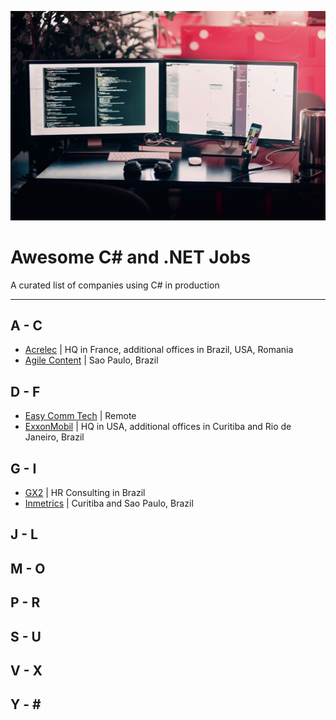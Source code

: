 ![](./computer.jpg)

# Awesome C# and .NET Jobs
A curated list of companies using C# in production

---

## A - C
* [Acrelec](https://acrelec.com/careers/) | HQ in France, additional offices in Brazil, USA, Romania
* [Agile Content](https://www.agilecontent.com/) | Sao Paulo, Brazil

## D - F
* [Easy Comm Tech](https://www.easycomtec.com/trabalhe-conosco) | Remote
* [ExxonMobil](https://corporate.exxonmobil.com/Company/Careers/Information-Technology-career-path) | HQ in USA, additional offices in Curitiba and Rio de Janeiro, Brazil

## G - I
* [GX2](http://www.gx2.com.br/) | HR Consulting in Brazil
* [Inmetrics](https://www.linkedin.com/company/inmetricsstrongresults/jobs/) | Curitiba and Sao Paulo, Brazil

## J - L

## M - O

## P - R

## S - U

## V - X

## Y - \#
